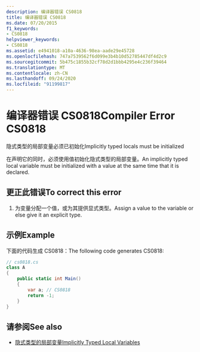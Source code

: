 ```yaml
---
description: 编译器错误 CS0818
title: 编译器错误 CS0818
ms.date: 07/20/2015
f1_keywords:
- CS0818
helpviewer_keywords:
- CS0818
ms.assetid: e4941018-a10a-4636-98ea-aade29e45728
ms.openlocfilehash: 747a7539562f6d099e3b4b10d52785447df4d2c9
ms.sourcegitcommit: 5b475c1855b32cf78d2d1bbb4295e4c236f39464
ms.translationtype: MT
ms.contentlocale: zh-CN
ms.lasthandoff: 09/24/2020
ms.locfileid: "91199817"
---
```

# <a name="compiler-error-cs0818"></a><span data-ttu-id="4c0a9-103">编译器错误 CS0818</span><span class="sxs-lookup"><span data-stu-id="4c0a9-103">Compiler Error CS0818</span></span>

<span data-ttu-id="4c0a9-104">隐式类型的局部变量必须已初始化</span><span class="sxs-lookup"><span data-stu-id="4c0a9-104">Implicitly typed locals must be initialized</span></span>  
  
 <span data-ttu-id="4c0a9-105">在声明它的同时，必须使用值初始化隐式类型的局部变量。</span><span class="sxs-lookup"><span data-stu-id="4c0a9-105">An implicitly typed local variable must be initialized with a value at the same time that it is declared.</span></span>  
  
## <a name="to-correct-this-error"></a><span data-ttu-id="4c0a9-106">更正此错误</span><span class="sxs-lookup"><span data-stu-id="4c0a9-106">To correct this error</span></span>  
  
1. <span data-ttu-id="4c0a9-107">为变量分配一个值，或为其提供显式类型。</span><span class="sxs-lookup"><span data-stu-id="4c0a9-107">Assign a value to the variable or else give it an explicit type.</span></span>  
  
## <a name="example"></a><span data-ttu-id="4c0a9-108">示例</span><span class="sxs-lookup"><span data-stu-id="4c0a9-108">Example</span></span>  

 <span data-ttu-id="4c0a9-109">下面的代码生成 CS0818：</span><span class="sxs-lookup"><span data-stu-id="4c0a9-109">The following code generates CS0818:</span></span>  
  
```csharp  
// cs0818.cs  
class A  
{  
    public static int Main()  
    {  
        var a; // CS0818  
        return -1;  
    }  
}  
```  
  
## <a name="see-also"></a><span data-ttu-id="4c0a9-110">请参阅</span><span class="sxs-lookup"><span data-stu-id="4c0a9-110">See also</span></span>

- [<span data-ttu-id="4c0a9-111">隐式类型的局部变量</span><span class="sxs-lookup"><span data-stu-id="4c0a9-111">Implicitly Typed Local Variables</span></span>](../programming-guide/classes-and-structs/implicitly-typed-local-variables.md)

